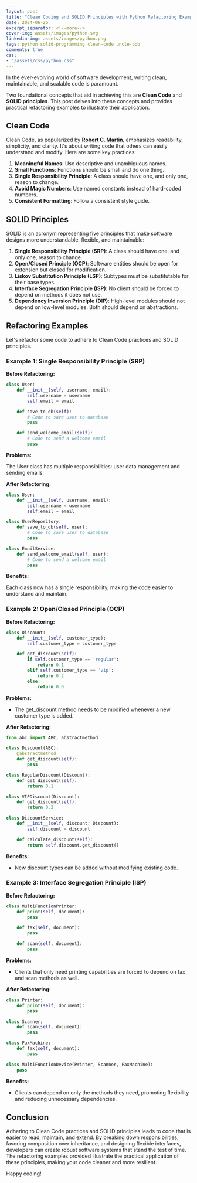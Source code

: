 ```yaml
---
layout: post
title: "Clean Coding and SOLID Principles with Python Refactoring Examples"
date: 2024-06-26
excerpt_separator: <!--more-->
cover-img: assets/images/python.svg
linkedin-img: assets/images/python.png
tags: python solid-programming clean-code uncle-bob
comments: true
css:
- "/assets/css/python.css"
---
```


In the ever-evolving world of software development, writing clean, maintainable, and scalable code is paramount.
<!--more-->
Two foundational concepts that aid in achieving this are **Clean Code** and **SOLID principles**. This post delves into these concepts and provides practical refactoring examples to illustrate their application.

## Clean Code

Clean Code, as popularized by [**Robert C. Martin**](http://cleancoder.com/products), emphasizes readability, simplicity, and clarity. It's about writing code that others can easily understand and modify. Here are some key practices:

1. **Meaningful Names**: Use descriptive and unambiguous names.
2. **Small Functions**: Functions should be small and do one thing.
3. **Single Responsibility Principle**: A class should have one, and only one, reason to change.
4. **Avoid Magic Numbers**: Use named constants instead of hard-coded numbers.
5. **Consistent Formatting**: Follow a consistent style guide.

## SOLID Principles

SOLID is an acronym representing five principles that make software designs more understandable, flexible, and maintainable:

1. **Single Responsibility Principle (SRP)**: A class should have one, and only one, reason to change.
2. **Open/Closed Principle (OCP)**: Software entities should be open for extension but closed for modification.
3. **Liskov Substitution Principle (LSP)**: Subtypes must be substitutable for their base types.
4. **Interface Segregation Principle (ISP)**: No client should be forced to depend on methods it does not use.
5. **Dependency Inversion Principle (DIP)**: High-level modules should not depend on low-level modules. Both should depend on abstractions.

## Refactoring Examples

Let's refactor some code to adhere to Clean Code practices and SOLID principles.

### Example 1: Single Responsibility Principle (SRP)

**Before Refactoring:**

```python
class User:
    def __init__(self, username, email):
        self.username = username
        self.email = email

    def save_to_db(self):
        # Code to save user to database
        pass

    def send_welcome_email(self):
        # Code to send a welcome email
        pass
```

**Problems:**

The User class has multiple responsibilities: user data management and sending emails.

**After Refactoring:**

```python
class User:
    def __init__(self, username, email):
        self.username = username
        self.email = email

class UserRepository:
    def save_to_db(self, user):
        # Code to save user to database
        pass

class EmailService:
    def send_welcome_email(self, user):
        # Code to send a welcome email
        pass
```

**Benefits:**

Each class now has a single responsibility, making the code easier to understand and maintain.

### Example 2: Open/Closed Principle (OCP)

**Before Refactoring:**

```python
class Discount:
    def __init__(self, customer_type):
        self.customer_type = customer_type

    def get_discount(self):
        if self.customer_type == 'regular':
            return 0.1
        elif self.customer_type == 'vip':
            return 0.2
        else:
            return 0.0

```

**Problems:**

* The get_discount method needs to be modified whenever a new customer type is added.

**After Refactoring:**

```python
from abc import ABC, abstractmethod

class Discount(ABC):
    @abstractmethod
    def get_discount(self):
        pass

class RegularDiscount(Discount):
    def get_discount(self):
        return 0.1

class VIPDiscount(Discount):
    def get_discount(self):
        return 0.2

class DiscountService:
    def __init__(self, discount: Discount):
        self.discount = discount

    def calculate_discount(self):
        return self.discount.get_discount()
```

**Benefits:**

* New discount types can be added without modifying existing code.

### Example 3: Interface Segregation Principle (ISP)

**Before Refactoring:**

```python
class MultiFunctionPrinter:
    def print(self, document):
        pass

    def fax(self, document):
        pass

    def scan(self, document):
        pass
```

**Problems:**

* Clients that only need printing capabilities are forced to depend on fax and scan methods as well.

**After Refactoring:**

```python
class Printer:
    def print(self, document):
        pass

class Scanner:
    def scan(self, document):
        pass

class FaxMachine:
    def fax(self, document):
        pass

class MultiFunctionDevice(Printer, Scanner, FaxMachine):
    pass
```

**Benefits:**

* Clients can depend on only the methods they need, promoting flexibility and reducing unnecessary dependencies.

## Conclusion

Adhering to Clean Code practices and SOLID principles leads to code that is easier to read, maintain, and extend. By breaking down responsibilities, favoring composition over inheritance, and designing flexible interfaces, developers can create robust software systems that stand the test of time. The refactoring examples provided illustrate the practical application of these principles, making your code cleaner and more resilient.

Happy coding!
